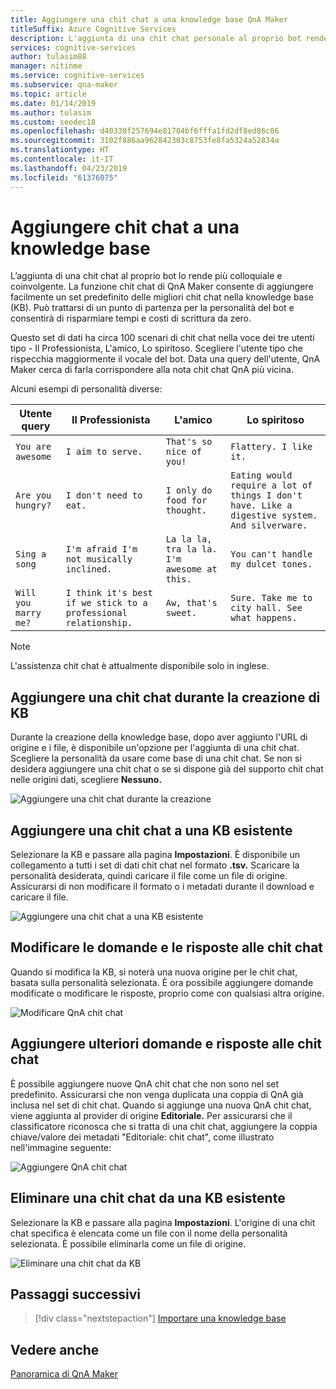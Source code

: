 ```yaml
---
title: Aggiungere una chit chat a una knowledge base QnA Maker
titleSuffix: Azure Cognitive Services
description: L'aggiunta di una chit chat personale al proprio bot rende più colloquiale e coinvolgente la creazione di una KB. QnA Maker consente di aggiungere facilmente un insieme predefinito delle migliori chit chat nella KB.
services: cognitive-services
author: tulasim88
manager: nitinme
ms.service: cognitive-services
ms.subservice: qna-maker
ms.topic: article
ms.date: 01/14/2019
ms.author: tulasim
ms.custom: seodec18
ms.openlocfilehash: d40330f257694e81704bf6fffa1fd2df8ed86c06
ms.sourcegitcommit: 3102f886aa962842303c8753fe8fa5324a52834a
ms.translationtype: HT
ms.contentlocale: it-IT
ms.lasthandoff: 04/23/2019
ms.locfileid: "61376075"
---
```

# <a name="add-chit-chat-to-a-knowledge-base"></a>Aggiungere chit chat a una knowledge base

L’aggiunta di una chit chat al proprio bot lo rende più colloquiale e coinvolgente. La funzione chit chat di QnA Maker consente di aggiungere facilmente un set predefinito delle migliori chit chat nella knowledge base (KB). Può trattarsi di un punto di partenza per la personalità del bot e consentirà di risparmiare tempi e costi di scrittura da zero.  

Questo set di dati ha circa 100 scenari di chit chat nella voce dei tre utenti tipo - Il Professionista, L'amico, Lo spiritoso. Scegliere l'utente tipo che rispecchia maggiormente il vocale del bot. Data una query dell'utente, QnA Maker cerca di farla corrispondere alla nota chit chat QnA più vicina. 

Alcuni esempi di personalità diverse:
<!-- added quotes so acrolinx doesn't score these sentences -->
|Utente query|Il Professionista|L'amico|Lo spiritoso|
|--|--|--|--|
|`You are awesome`|`I aim to serve.`|`That's so nice of you!`|`Flattery. I like it.`|
|`Are you hungry?`|`I don't need to eat.`|`I only do food for thought.`|`Eating would require a lot of things I don't have. Like a digestive system. And silverware.`|
|`Sing a song`|`I'm afraid I'm not musically inclined.`|`La la la, tra la la. I'm awesome at this.`|`You can't handle my dulcet tones.`|
|`Will you marry me?`|`I think it's best if we stick to a professional relationship.`|`Aw, that's sweet.`|`Sure. Take me to city hall. See what happens.`|


> [!NOTE]
> L'assistenza chit chat è attualmente disponibile solo in inglese. 

## <a name="add-chit-chat-during-kb-creation"></a>Aggiungere una chit chat durante la creazione di KB
Durante la creazione della knowledge base, dopo aver aggiunto l'URL di origine e i file, è disponibile un'opzione per l'aggiunta di una chit chat. Scegliere la personalità da usare come base di una chit chat. Se non si desidera aggiungere una chit chat o se si dispone già del supporto chit chat nelle origini dati, scegliere **Nessuno.** 
   
![Aggiungere una chit chat durante la creazione](../media/qnamaker-how-to-chit-chat/create-kb-chit-chat.png)

## <a name="add-chit-chat-to-an-existing-kb"></a>Aggiungere una chit chat a una KB esistente
Selezionare la KB e passare alla pagina **Impostazioni**. È disponibile un collegamento a tutti i set di dati chit chat nel formato **.tsv.** Scaricare la personalità desiderata, quindi caricare il file come un file di origine. Assicurarsi di non modificare il formato o i metadati durante il download e caricare il file. 
  
![Aggiungere una chit chat a una KB esistente](../media/qnamaker-how-to-chit-chat/add-chit-chat-dataset.png)

## <a name="edit-your-chit-chat-questions-and-answers"></a>Modificare le domande e le risposte alle chit chat
Quando si modifica la KB, si noterà una nuova origine per le chit chat, basata sulla personalità selezionata. È ora possibile aggiungere domande modificate o modificare le risposte, proprio come con qualsiasi altra origine. 

![Modificare QnA chit chat](../media/qnamaker-how-to-chit-chat/edit-chit-chat.png)

## <a name="add-additional-chit-chat-questions-and-answers"></a>Aggiungere ulteriori domande e risposte alle chit chat
È possibile aggiungere nuove QnA chit chat che non sono nel set predefinito. Assicurarsi che non venga duplicata una coppia di QnA già inclusa nel set di chit chat. Quando si aggiunge una nuova QnA chit chat, viene aggiunta al provider di origine **Editoriale.** Per assicurarsi che il classificatore riconosca che si tratta di una chit chat, aggiungere la coppia chiave/valore dei metadati "Editoriale: chit chat", come illustrato nell'immagine seguente:
   
![Aggiungere QnA chit chat](../media/qnamaker-how-to-chit-chat/add-new-chit-chat.png)

## <a name="delete-chit-chat-from-an-existing-kb"></a>Eliminare una chit chat da una KB esistente
Selezionare la KB e passare alla pagina **Impostazioni**. L'origine di una chit chat specifica è elencata come un file con il nome della personalità selezionata. È possibile eliminarla come un file di origine.

![Eliminare una chit chat da KB](../media/qnamaker-how-to-chit-chat/delete-chit-chat.png)

## <a name="next-steps"></a>Passaggi successivi

> [!div class="nextstepaction"]
> [Importare una knowledge base](../Tutorials/migrate-knowledge-base.md)

## <a name="see-also"></a>Vedere anche  

[Panoramica di QnA Maker](../Overview/overview.md)
